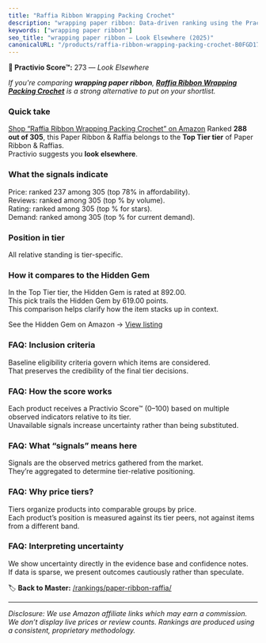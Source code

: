 ```yaml
---
title: "Raffia Ribbon Wrapping Packing Crochet"
description: "wrapping paper ribbon: Data-driven ranking using the Practivio Score™. Positioned by quality, value, demand, findability, momentum."
keywords: ["wrapping paper ribbon"]
seo_title: "wrapping paper ribbon — Look Elsewhere (2025)"
canonicalURL: "/products/raffia-ribbon-wrapping-packing-crochet-B0FGD17RWQ/"
---
```


**🚫 Practivio Score™:** 273 — _Look Elsewhere_


*If you're comparing **wrapping paper ribbon**, **[Raffia Ribbon Wrapping Packing Crochet](https://www.amazon.com/dp/B0FGD17RWQ?tag=practivio-20)** is a strong alternative to put on your shortlist.*
### Quick take
[Shop “Raffia Ribbon Wrapping Packing Crochet” on Amazon](https://www.amazon.com/dp/B0FGD17RWQ?tag=practivio-20)
Ranked **288 out of 305**, this Paper Ribbon & Raffia belongs to the **Top Tier tier** of Paper Ribbon & Raffias.  
Practivio suggests you **look elsewhere**.

### What the signals indicate
Price: ranked 237 among 305 (top 78% in affordability).  
Reviews: ranked  among 305 (top % by volume).  
Rating: ranked  among 305 (top % for stars).  
Demand: ranked  among 305 (top % for current demand).

### Position in tier
All relative standing is tier-specific.

### How it compares to the Hidden Gem
In the Top Tier tier, the Hidden Gem is rated at 892.00.  
This pick trails the Hidden Gem by 619.00 points.  
This comparison helps clarify how the item stacks up in context.  

See the Hidden Gem on Amazon → [View listing](https://www.amazon.com/dp/B07Q1K47XH?tag=practivio-20)

### FAQ: Inclusion criteria
Baseline eligibility criteria govern which items are considered.  
That preserves the credibility of the final tier decisions.

### FAQ: How the score works
Each product receives a Practivio Score™ (0–100) based on multiple observed indicators relative to its tier.  
Unavailable signals increase uncertainty rather than being substituted.

### FAQ: What “signals” means here
Signals are the observed metrics gathered from the market.  
They’re aggregated to determine tier-relative positioning.

### FAQ: Why price tiers?
Tiers organize products into comparable groups by price.  
Each product’s position is measured against its tier peers, not against items from a different band.

### FAQ: Interpreting uncertainty
We show uncertainty directly in the evidence base and confidence notes.  
If data is sparse, we present outcomes cautiously rather than speculate.


🏷️ **Back to Master:** [/rankings/paper-ribbon-raffia/](/rankings/paper-ribbon-raffia/)

---
_Disclosure: We use Amazon affiliate links which may earn a commission. We don’t display live prices or review counts. Rankings are produced using a consistent, proprietary methodology._
